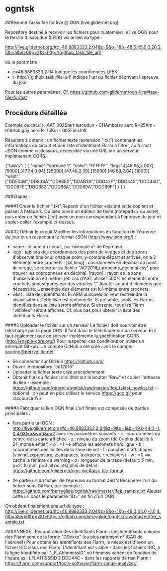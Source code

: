 # ogntsk

##Résumé
Tasks file for live @ OGN (live.glidernet.org)

Repository destiné à recevoir les fichiers pour customiser le live OGN pour le terrain d'Issoudun (LFEK) via le lien du type :

http://live.glidernet.org/#c=46.8883333,2.04&z=9&o=1&b=48.5,45.0,0.20,3.5&l=a&w=0&p=2&t=http://[github_task_file_url]

où le paramètre
- c=46.8883333,2.04 indique les coordonnées LFEK
- t=http://[github_task_file_url] indique l'url du fichier décrivant l'épreuve du jour

Pour les autres paramètres, Cf. https://github.com/glidernet/ogn-live#task-file-format

## Procédure détaillée

Exemple de circuit : AAT 002Start Issoudun - 011Amboise aero R=25Km - 019Aubigny aero R=15Km - 005Finish18

Résultats à obtenir :
un fichier texte (extension ".txt") contenant les informations du circuit et une liste d'identifiant Flarm à filtrer, au format JSON comme ci-dessous, accessible via une URL sur un serveur implémenant CORS.

{"tasks":
	[
		{	"name":"epreuve 1",
			"color":"FFFFFF",
			"legs":[[46.95,2.007],[5000],[47.34,0.94],[25000],[47.48,2.39],[15000],[46.89,2.04],[1000]],
			"wlist":["DD504B","DD838A","DD98E0","DDAB3A","DDD42F","DDD445","DDD44D","DDD87E","DDD883","DDD88A","DDD89A","DDD89F"]
		}
	]
}


###Etapes :

####1 Creer le fichier ".txt"
Repartir d'un fichier existant en le copiant et passer à l'étape 2.
Ou bien ouvrir un éditeur de texte (notepad++ ou autre), puis créer un fichier (.txt) avec un nom correspondant à l'épreuve du jour et copier-coller l'exemple ci-dessus.


####2 Définir le circuit
Modifier les informations en fonction de l'épreuve du jour et en respectant le format JSON (http://www.json.org/) :
- name : le nom du circuit, par exemple n° de l'épreuve.
- legs : tableau des coordonnées des point de virages et des zones d'observations
	pour chaque point, y-compris départ et arrivée, on a 2 éléments entre crochets :
		[lat,long] : coordonnées en décimal du point de virage, se reporter au fichier "ACI2016_turnpoints_decimal.csv" pour trouver les coordonnées en décimal.
		[rayon] : rayon de la zone d'observation en mètres (en cas d'AST utiliser 500)
	Les éléments entre crochets sont séparés par des virgules ","
	Ajouter autant d'élements que nécessaire.
	L'ensemble des éléments est lui-même entre crochets.
- wlist : liste des identifiants FLARM auxquels on veut restreindre la visualisation. Cette liste est optionnelle.
	Si présente, seuls les Flarms identifiés dans la liste seront affichés.
	Si absente, tous les Flarm "visibles" seront affichés.
	Cf. plus bas pour obtenir la liste des identifiants Flarm.


####3 Uploader le fichier sur un serveur
Le fichier doit pourvoir être téléchargé par la page OGN.
Il faut donc le téléchager sur un serveur. Et il faut également que ce serveur implémente la spécification CORS (http://enable-cors.org/)
Pour respecter ces conditions on utilise un entrepôt GitHub. Un compte GitHub a été créé avec le compte scoring@berryglide.net
- Se connecter sur GitHub https://github.com/
- Ouvrir le repository "cdf2016"
- Uploader le fichier texte créé précédemment
- Obtenir l'url du fichier : clic droit sur le bouton "Raw" et copier l'adresse du lien 
	--exemple : https://github.com/gpornin/ogntsk/raw/master/lfek_tsktst_nowlist.txt
	--optionel : on peut en plus utiliser le service https://goo.gl/ pour raccourcir l'url


####4 Fabriquer le lien OGN final
L'url finale est composée de parties principales :

 - 1ere partie url OGN : http://live.glidernet.org/#c=46.8883333,2.04&z=9&o=1&b=49.0,44.0,-1.0,4.0&l=a&w=0&p=2
   avec les paramètres suivants
		- c : coordonnées du centre de la carte affichée
		- z : niveau du zoom (de 0=plus détaillé à 21=monde entier)
		- o : =1 ==> affiche les aéronefs hors ligne
		- b : coordonnées des limites de la zone de vol
		- l : couches d'affichages (v:wind, p:pressure, z:airspaces, a:airports, r:recievers)
		- w : =0 ==> cache la fenêtre de warning
		- p : longueur de la trace (default: 5 min, p=2: 10 min, p=3 all points)
	plus de détail : https://github.com/glidernet/ogn-live#task-file-format
		
 - 2e partie url du fichier de l'épreuve au format JSON
Récupérer l'url du fichier sous GitHub, par exemple : https://github.com/berryglide/ogntsk/raw/master/lfek_sample.txt
Ajouter cette url dans le paramètre "&t=" en fin d'url OGN.

On obtient finalement une url du type :
http://live.glidernet.org/#c=46.8883333,2.04&z=9&o=1&b=49.0,44.0,-1.0,4.0&l=a&w=0&p=2&t=https://github.com/berryglide/ogntsk/raw/master/lfek_sample.txt



###ANNEXE :
Récupération des identifiants Flarm :
	Les identifiants uniques des Flarm sont de la forme "DDxxxx" (ou plus rarement n° ICAO de l'aéronef)
	Pour obtenir les identifiants des Flarm, le mieux est d'avoir un fichier IGC issus des Flarm.
	L'identifiant est visible 
		- dans les fichiers IGC, à la ligne identifiée par "LFLAhhmmssID" où hhmmss varient en fonction de l'heure
			ex : LFLA111955ID 2 DDD44C
		- dans les rapports de test Flarm : https://flarm.com/support/tools-software/flarm-range-analyzer/
